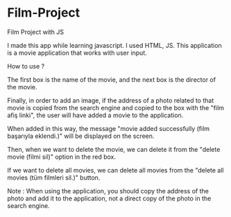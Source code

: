 # Film-Project
Film Project with JS

I made this app while learning javascript. 
I used HTML, JS.
This application is a movie application that works with user input.

How to use ?

The first box is the name of the movie, and the next box is the director of the movie.

Finally, in order to add an image, if the address of a photo related to that movie is copied from the search engine and copied to the box with the "film afiş linki", the user will have added a movie to the application.

When added in this way, the message "movie added successfully (film başarıyla eklendi.)" will be displayed on the screen.

Then, when we want to delete the movie, we can delete it from the "delete movie (filmi sil)" option in the red box. 

If we want to delete all movies, we can delete all movies from the "delete all movies (tüm filmleri sil.)" button.

Note : When using the application, you should copy the address of the photo and add it to the application, not a direct copy of the photo in the search engine.
